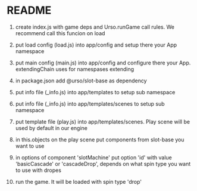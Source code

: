 # README #

1) create index.js with game deps and Urso.runGame call rules. We recommend call this funcion on load

2) put load config (load.js) into app/config and setup there your App namespace

3) put main config (main.js) into app/config and configure there your App. extendingChain uses for namespases extending

4) in package.json add @urso/slot-base as dependency

5) put info file (_info.js) into app/templates to setup sub namespace

6) put info file (_info.js) into app/templates/scenes to setup sub namespace

7) put template file (play.js) into app/templates/scenes. Play scene will be used by default in our engine

8) in this.objects on the play scene put components from slot-base you want to use

9) in options of component 'slotMachine' put option 'id' with value 'basicCascade' or 'cascadeDrop',
depends on what spin type you want to use with dropes

10) run the game. It will be loaded with spin type 'drop'
